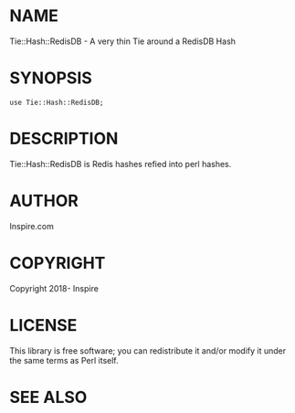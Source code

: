 # NAME

Tie::Hash::RedisDB - A very thin Tie around a RedisDB Hash

# SYNOPSIS

    use Tie::Hash::RedisDB;

# DESCRIPTION

Tie::Hash::RedisDB is Redis hashes refied into perl hashes.

# AUTHOR

Inspire.com

# COPYRIGHT

Copyright 2018- Inspire

# LICENSE

This library is free software; you can redistribute it and/or modify
it under the same terms as Perl itself.

# SEE ALSO
